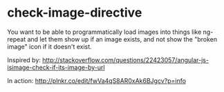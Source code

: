 # check-image-directive

You want to be able to programmatically load images into things like ng-repeat and let them show up if an image exists, and not show the "broken image" icon if it doesn't exist.

Inspired by: http://stackoverflow.com/questions/22423057/angular-js-isimage-check-if-its-image-by-url

In action: http://plnkr.co/edit/fwVa4qS8AR0xAk6BJgcv?p=info
